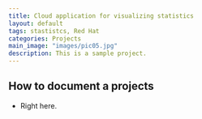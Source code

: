 ```yaml
---
title: Cloud application for visualizing statistics
layout: default
tags: stastistcs, Red Hat
categories: Projects
main_image: "images/pic05.jpg"
description: This is a sample project.
---
```


## How to document a projects
* Right here.
